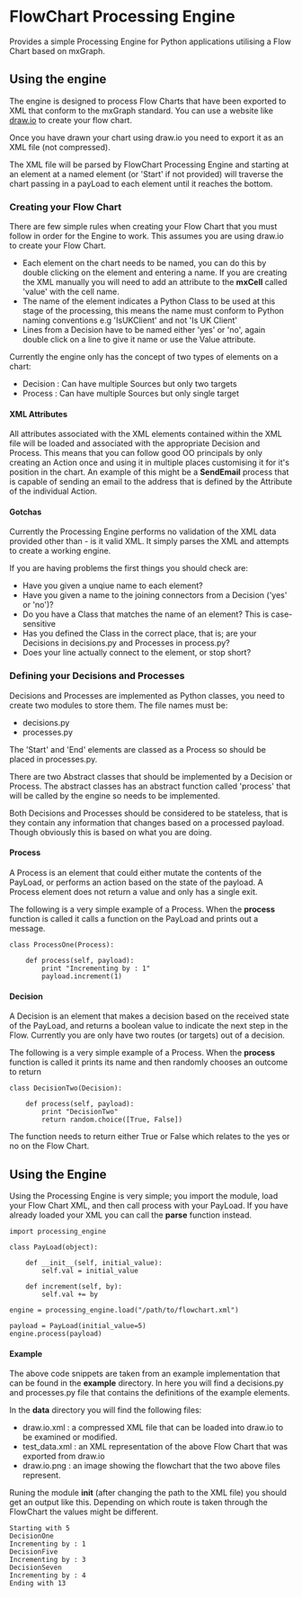 FlowChart Processing Engine
===========================

Provides a simple Processing Engine for Python applications utilising a Flow Chart based on mxGraph.


## Using the engine

The engine is designed to process Flow Charts that have been exported to XML that conform to the mxGraph standard.
You can use a website like [draw.io](http://draw.io "draw.io") to create your flow chart.

Once you have drawn your chart using draw.io you need to export it as an XML file (not compressed).

The XML file will be parsed by FlowChart Processing Engine and starting at an element at a named element (or 'Start' if not provided) will traverse the chart 
passing in a payLoad to each element until it reaches the bottom.


### Creating your Flow Chart

There are few simple rules when creating your Flow Chart that you must follow in order for the Engine to work. This assumes you are using draw.io to create your
Flow Chart.

* Each element on the chart needs to be named, you can do this by double clicking on the element and entering a name. If you are creating the XML manually you
  will need to add an attribute to the **mxCell** called 'value' with the cell name. 
* The name of the element indicates a Python Class to be used at this stage of the processing, this means the name must conform to Python naming conventions e.g
  'IsUKClient' and not 'Is UK Client'
* Lines from a Decision have to be named either 'yes' or 'no', again double click on a line to give it name or use the Value attribute.

Currently the engine only has the concept of two types of elements on a chart:

* Decision : Can have multiple Sources but only two targets
* Process : Can have multiple Sources but only single target


#### XML Attributes

All attributes associated with the XML elements contained within the XML file will be loaded and associated with the appropriate Decision and Process. This means
that you can follow good OO principals by only creating an Action once and using it in multiple places customising it for it's position in the chart. An example
of this might be a **SendEmail** process that is capable of sending an email to the address that is defined by the Attribute of the individual Action.


#### Gotchas

Currently the Processing Engine performs no validation of the XML data provided other than - is it valid XML. It simply parses the XML and attempts to create a 
working engine.

If you are having problems the first things you should check are:

* Have you given a unqiue name to each element?
* Have you given a name to the joining connectors from a Decision ('yes' or 'no')?
* Do you have a Class that matches the name of an element? This is case-sensitive
* Has you defined the Class in the correct place, that is; are your Decisions in decisions.py and Processes in process.py?
* Does your line actually connect to the element, or stop short?
 
 
### Defining your Decisions and Processes

Decisions and Processes are implemented as Python classes, you need to create two modules to store them. The file names must be:
 
* decisions.py
* processes.py

The 'Start' and 'End' elements are classed as a Process so should be placed in processes.py.

There are two Abstract classes that should be implemented by a Decision or Process. The abstract classes has an abstract function called 'process' that will be 
called by the engine so needs to be implemented.

Both Decisions and Processes should be considered to be stateless, that is they contain any information that changes based on a processed payload. Though obviously
this is based on what you are doing.


#### Process

A Process is an element that could either mutate the contents of the PayLoad, or performs an action based on the state of the payload. A Process element does not
return a value and only has a single exit.

The following is a very simple example of a Process. When the **process** function is called it calls a function on the PayLoad and prints out a message.

    class ProcessOne(Process):

        def process(self, payload):
            print "Incrementing by : 1"
            payload.increment(1)


#### Decision

A Decision is an element that makes a decision based on the received state of the PayLoad, and returns a boolean value to indicate the next step in the Flow.
Currently you are only have two routes (or targets) out of a decision.

The following is a very simple example of a Process. When the **process** function is called it prints its name and then randomly chooses an outcome to return

    class DecisionTwo(Decision):

        def process(self, payload):
            print "DecisionTwo"
            return random.choice([True, False])

The function needs to return either True or False which relates to the yes or no on the Flow Chart.


## Using the Engine

Using the Processing Engine is very simple; you import the module, load your Flow Chart XML, and then call process with your PayLoad. If you have already loaded
your XML you can call the **parse** function instead.

    import processing_engine

    class PayLoad(object):

        def __init__(self, initial_value):
            self.val = initial_value

        def increment(self, by):
            self.val += by

    engine = processing_engine.load("/path/to/flowchart.xml")

    payload = PayLoad(initial_value=5)
    engine.process(payload)


#### Example

The above code snippets are taken from an example implementation that can be found in the **example** directory. In here you will find a decisions.py and 
processes.py file that contains the definitions of the example elements.

In the **data** directory you will find the following files:

* draw.io.xml : a compressed XML file that can be loaded into draw.io to be examined or modified.
* test_data.xml : an XML representation of the above Flow Chart that was exported from draw.io
* draw.io.png : an image showing the flowchart that the two above files represent.


Runing the module __init__ (after changing the path to the XML file) you should get an output like this. Depending on which route is taken through the FlowChart
the values might be different.

    Starting with 5
    DecisionOne
    Incrementing by : 1
    DecisionFive
    Incrementing by : 3
    DecisionSeven
    Incrementing by : 4
    Ending with 13
